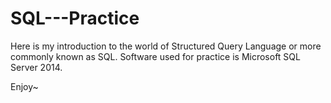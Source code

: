 # SQL---Practice

Here is my introduction to the world of Structured Query Language or more commonly known as SQL.
Software used for practice is Microsoft SQL Server 2014.

Enjoy~

